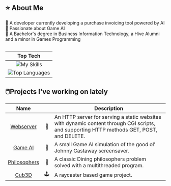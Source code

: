 <h2>⭐️ About Me</h2>
🏢 A developer currently developing a purchase invoicing tool powered by AI<br>
🤩 Passionate about Game AI<br>
🏫 A Bachelor's degree in Business Information Technology, a Hive Alumni and a minor in Games Programming<br>

<h2></h2>
<div align="center">

| Top Tech |
| :---------------: |
| ![My Skills](https://skillicons.dev/icons?i=cs,cpp,go,terraform,c,docker,linux,aws) |
| ![Top Languages](https://github-readme-stats.vercel.app/api/top-langs/?username=merituulie) |
</div>

<h2>🖱️Projects I've working on lately</h2>

| Name | | Description |
| :---------------: | :---------------: | --------------- |
|[Webserver](https://github.com/merituulie/webserv) | 🛜 | An HTTP server for serving a static websites with dynamic content through CGI scripts, and supporting HTTP methods GET, POST, and DELETE.|
|[Game AI](https://github.com/merituulie/JohnnyCastaway) | 🌴 | A small Game AI simulation of the good ol' Johnny Castaway screensaver.|
|[Philosophers](https://github.com/merituulie/philisophers) | 🧵 | A classic Dining philosophers problem solved with a multithreaded program.|
|[Cub3D](https://github.com/merituulie/cub3d) | 🕹️ | A raycaster based game project.|
